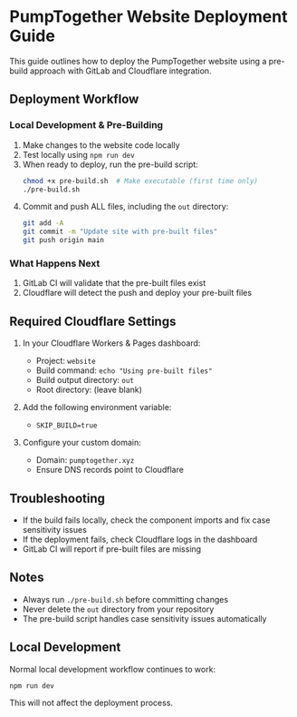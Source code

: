 # PumpTogether Website Deployment Guide

This guide outlines how to deploy the PumpTogether website using a pre-build approach with GitLab and Cloudflare integration.

## Deployment Workflow

### Local Development & Pre-Building

1. Make changes to the website code locally
2. Test locally using `npm run dev`
3. When ready to deploy, run the pre-build script:
   ```bash
   chmod +x pre-build.sh  # Make executable (first time only)
   ./pre-build.sh
   ```
4. Commit and push ALL files, including the `out` directory:
   ```bash
   git add -A
   git commit -m "Update site with pre-built files"
   git push origin main
   ```

### What Happens Next

1. GitLab CI will validate that the pre-built files exist
2. Cloudflare will detect the push and deploy your pre-built files

## Required Cloudflare Settings

1. In your Cloudflare Workers & Pages dashboard:
   - Project: `website`
   - Build command: `echo "Using pre-built files"`
   - Build output directory: `out`
   - Root directory: (leave blank)

2. Add the following environment variable:
   - `SKIP_BUILD=true`

3. Configure your custom domain:
   - Domain: `pumptogether.xyz`
   - Ensure DNS records point to Cloudflare

## Troubleshooting

- If the build fails locally, check the component imports and fix case sensitivity issues
- If the deployment fails, check Cloudflare logs in the dashboard
- GitLab CI will report if pre-built files are missing

## Notes

- Always run `./pre-build.sh` before committing changes
- Never delete the `out` directory from your repository
- The pre-build script handles case sensitivity issues automatically

## Local Development

Normal local development workflow continues to work:
```bash
npm run dev
```

This will not affect the deployment process.
